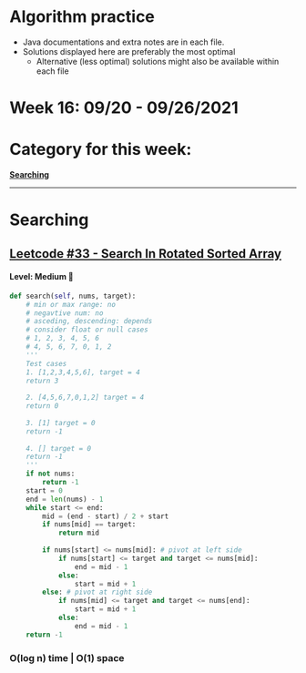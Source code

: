 # Algorithm practice

* Java documentations and extra notes are in each file.
* Solutions displayed here are preferably the most optimal
    * Alternative (less optimal) solutions might also be available within each 
    file

# Week 16: 09/20 - 09/26/2021

# Category for this week:
**[Searching](#searching)**<br>

---

# Searching

## [Leetcode #33 - Search In Rotated Sorted Array](https://leetcode.com/problems/search-in-rotated-sorted-array/)

#### Level: Medium 📘

```python
def search(self, nums, target):
    # min or max range: no
    # negavtive num: no
    # asceding, descending: depends
    # consider float or null cases
    # 1, 2, 3, 4, 5, 6
    # 4, 5, 6, 7, 0, 1, 2
    '''
    Test cases
    1. [1,2,3,4,5,6], target = 4
    return 3
    
    2. [4,5,6,7,0,1,2] target = 4
    return 0
    
    3. [1] target = 0
    return -1
    
    4. [] target = 0
    return -1
    '''
    if not nums:
        return -1
    start = 0
    end = len(nums) - 1
    while start <= end:
        mid = (end - start) / 2 + start
        if nums[mid] == target:
            return mid
        
        if nums[start] <= nums[mid]: # pivot at left side
            if nums[start] <= target and target <= nums[mid]:
                end = mid - 1
            else:
                start = mid + 1
        else: # pivot at right side
            if nums[mid] <= target and target <= nums[end]:
                start = mid + 1
            else: 
                end = mid - 1
    return -1
```

### O(log n) time | O(1) space
